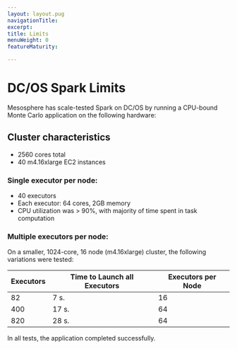 ```yaml
---
layout: layout.pug
navigationTitle: 
excerpt:
title: Limits
menuWeight: 0
featureMaturity:

---
```


<!-- This source repo for this topic is https://github.com/mesosphere/dcos-commons -->

# DC/OS Spark Limits
Mesosphere has scale-tested Spark on DC/OS by running a CPU-bound Monte Carlo application on the following hardware:

## Cluster characteristics
- 2560 cores total
- 40 m4.16xlarge EC2 instances
 
### Single executor per node:
- 40 executors
- Each executor: 64 cores, 2GB memory 
- CPU utilization was > 90%, with majority of time spent in task computation

### Multiple executors per node: 
On a smaller, 1024-core, 16 node (m4.16xlarge) cluster, the following variations were tested:

 | Executors | Time to Launch all Executors | Executors per Node |
 | --------- | ---------------------------  | -----------------  |
 | 82        | 7 s.                         | 16                 |
 | 400       | 17 s.                        | 64                 |
 | 820       | 28 s.                        | 64                 |

In all tests, the application completed successfully. 
